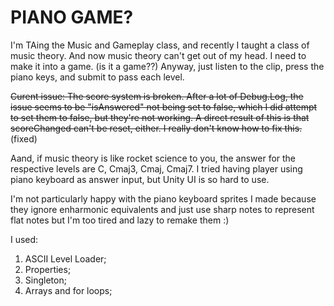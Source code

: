 # PIANO GAME?

I'm TAing the Music and Gameplay class, and recently I taught a class of music theory.
And now music theory can't get out of my head. I need to make it into a game. (is it a game??)
Anyway, just listen to the clip, press the piano keys, and submit to pass each level.

~~Curent issue:
The score system is broken. After a lot of Debug.Log, the issue seems to be "isAnswered" not being set to false, which I did attempt to set them to false, but they're not working. A direct result of this is that scoreChanged can't be reset, either. I really don't know how to fix this.~~ (fixed)

Aand, if music theory is like rocket science to you, the answer for the respective levels are C, Cmaj3, Cmaj, Cmaj7. I tried having player using piano keyboard as answer input, but Unity UI is so hard to use.

I'm not particularly happy with the piano keyboard sprites I made because they ignore enharmonic equivalents and just use sharp notes to represent flat notes but I'm too tired and lazy to remake them :)

I used:
1. ASCII Level Loader;
2. Properties;
3. Singleton;
4. Arrays and for loops;

